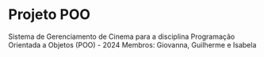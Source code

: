 # Projeto POO
Sistema de Gerenciamento de Cinema para a disciplina Programação Orientada a Objetos (POO) - 2024
Membros: Giovanna, Guilherme e Isabela
